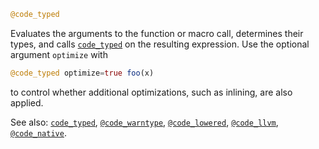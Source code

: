```julia
@code_typed
```

Evaluates the arguments to the function or macro call, determines their types, and calls [`code_typed`](@ref) on the resulting expression. Use the optional argument `optimize` with

```julia
@code_typed optimize=true foo(x)
```

to control whether additional optimizations, such as inlining, are also applied.

See also: [`code_typed`](@ref), [`@code_warntype`](@ref), [`@code_lowered`](@ref), [`@code_llvm`](@ref), [`@code_native`](@ref).
